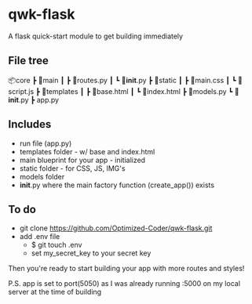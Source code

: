 # qwk-flask
A flask quick-start module to get building immediately 

## File tree
📦core 
 ┣ 📂main
 ┃ ┣ 📜routes.py
 ┃ ┗ 📜__init__.py
 ┣ 📂static
 ┃ ┣ 📜main.css
 ┃ ┗ 📜script.js
 ┣ 📂templates
 ┃ ┣ 📜base.html
 ┃ ┗ 📜index.html
 ┣ 📜models.py
 ┗ 📜__init__.py
┣ app.py 

## Includes
- run file (app.py)
- templates folder - w/ base and index.html
- main blueprint for your app - initialized 
- static folder - for CSS, JS, IMG's
- models folder 
- __init__.py where the main factory function (create_app()) exists

## To do
- git clone https://github.com/Optimized-Coder/qwk-flask.git
- add .env file
    - $ git touch .env
    - set my_secret_key to your secret key

Then you're ready to start building your app with more routes and styles! 

P.S. app is set to port(5050) as I was already running :5000 on my local server at the time of building
